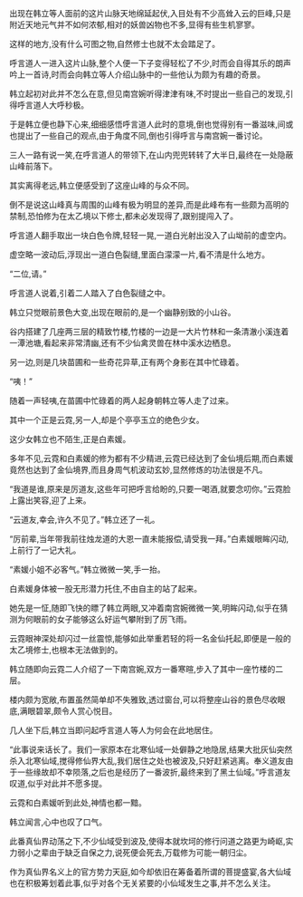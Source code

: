 
出现在韩立等人面前的这片山脉天地绵延起伏,入目处有不少高耸入云的巨峰,只是附近天地元气并不如何浓郁,相对的妖兽凶物也不多,显得有些生机寥寥。

这样的地方,没有什么可图之物,自然修士也就不太会踏足了。

呼言道人一进入这片山脉,整个人便一下子变得轻松了不少,时而会自得其乐的朗声吟上一首诗,时而会向韩立等人介绍山脉中的一些他认为颇为有趣的奇景。

韩立起初对此并不怎么在意,但见南宫婉听得津津有味,不时提出一些自己的发现,引得呼言道人大呼秒极。

于是韩立便也静下心来,细细感悟呼言道人此时的意境,倒也觉得别有一番滋味,间或也提出了一些自己的观点,由于角度不同,倒也引得呼言与南宫婉一番讨论。

三人一路有说一笑,在呼言道人的带领下,在山内兜兜转转了大半日,最终在一处隐蔽山峰前落下。

其实离得老远,韩立便感受到了这座山峰的与众不同。

倒不是说这山峰真与周围的山峰有极为明显的差异,而是此峰布有一些颇为高明的禁制,恐怕修为在太乙境以下修士,都未必发现得了,跟别提闯入了。

呼言道人翻手取出一块白色令牌,轻轻一晃,一道白光射出没入了山坳前的虚空内。

虚空略一波动后,浮现出一道白色裂缝,里面白濛濛一片,看不清是什么地方。

“二位,请。”

呼言道人说着,引着二人踏入了白色裂缝之中。

韩立只觉眼前景色大变,出现在眼前的,是一个幽静别致的小山谷。

谷内搭建了几座两三层的精致竹楼,竹楼的一边是一大片竹林和一条清澈小溪连着一潭池塘,看起来非常清幽,还有不少仙禽灵兽在林中溪水边栖息。

另一边,则是几块苗圃和一些奇花异草,正有两个身影在其中忙碌着。

“咦！”

随着一声轻咦,在苗圃中忙碌着的两人起身朝韩立等人走了过来。

其中一个正是云霓,另一人,却是个亭亭玉立的绝色少女。

这少女韩立也不陌生,正是白素媛。

多年不见,云霓和白素媛的修为都有不少精进,云霓已经达到了金仙境后期,而白素媛竟然也达到了金仙境界,而且身周气机波动玄妙,显然修炼的功法很是不凡。

“我道是谁,原来是厉道友,这些年可把呼言给盼的,只要一喝酒,就要念叨你。”云霓脸上露出笑容,迎了上来。

“云道友,幸会,许久不见了。”韩立还了一礼。

“厉前辈,当年带我前往烛龙道的大恩一直未能报偿,请受我一拜。”白素媛眼眸闪动,上前行了一记大礼。

“素媛小姐不必客气。”韩立微微一笑,手一抬。

白素媛身体被一股无形潜力托住,不由自主的站了起来。

她先是一怔,随即飞快的瞟了韩立两眼,又冲着南宫婉微微一笑,明眸闪动,似乎在猜测为何眼前的女子能够这么好运气攀附到了厉飞雨。

云霓眼神深处却闪过一丝震惊,能够如此举重若轻的将一名金仙托起,即便是一般的太乙境修士,也根本无法做到的。

韩立随即向云霓二人介绍了一下南宫婉,双方一番寒暄,步入了其中一座竹楼的二层。

楼内颇为宽敞,布置虽然简单却不失雅致,透过窗台,可以将整座山谷的景色尽收眼底,满眼碧翠,颇令人赏心悦目。

几人坐下后,韩立当即问起呼言道人等人为何会在此地居住。

“此事说来话长了。我们一家原本在北寒仙域一处僻静之地隐居,结果大批灰仙突然杀入北寒仙域,搅得修仙界大乱,我们居住之处也被波及,只好赶紧逃离。奉义道友由于一些缘故却不幸陨落,之后也是经历了一番波折,最终来到了黑土仙域。”呼言道友叹道,似乎对此并不愿多提。

云霓和白素媛听到此处,神情也都一黯。

韩立闻言,心中也叹了口气。

此番真仙界动荡之下,不少仙域受到波及,使得本就坎坷的修行问道之路更为崎岖,实力弱小之辈由于缺乏自保之力,说死便会死去,万载修为可能一朝归尘。

作为真仙界名义上的官方势力天庭,如今却依旧在筹备着所谓的菩提盛宴,各大仙域也在积极筹划着此事,似乎对各个无关紧要的小仙域发生之事,并不怎么关注。